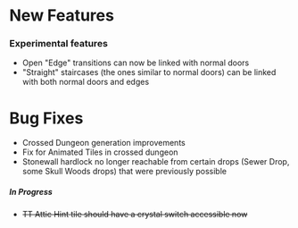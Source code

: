 # New Features

### Experimental features

* Open "Edge" transitions can now be linked with normal doors
* "Straight" staircases (the ones similar to normal doors) can be linked with both normal doors and edges      

# Bug Fixes

* Crossed Dungeon generation improvements
* Fix for Animated Tiles in crossed dungeon
* Stonewall hardlock no longer reachable from certain drops (Sewer Drop, some Skull Woods drops) that were previously possible

##### In Progress

* ~~TT Attic Hint tile should have a crystal switch accessible now~~ 
